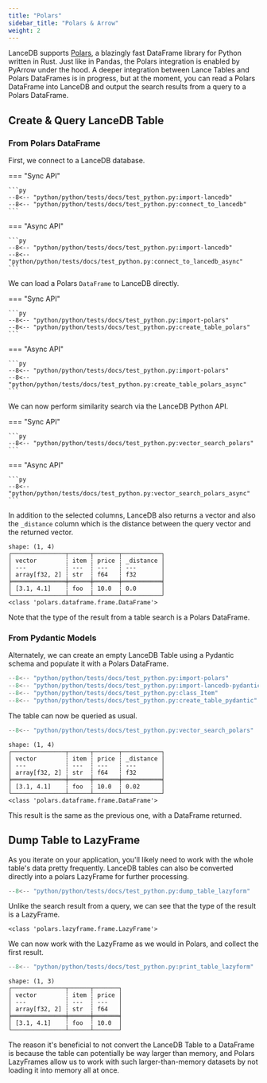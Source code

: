 ```yaml
---
title: "Polars"
sidebar_title: "Polars & Arrow"
weight: 2
---
```


LanceDB supports [Polars](https://github.com/pola-rs/polars), a blazingly fast DataFrame library for Python written in Rust. Just like in Pandas, the Polars integration is enabled by PyArrow under the hood. A deeper integration between Lance Tables and Polars DataFrames is in progress, but at the moment, you can read a Polars DataFrame into LanceDB and output the search results from a query to a Polars DataFrame.


## Create & Query LanceDB Table

### From Polars DataFrame

First, we connect to a LanceDB database.

=== "Sync API"

    ```py
    --8<-- "python/python/tests/docs/test_python.py:import-lancedb"
    --8<-- "python/python/tests/docs/test_python.py:connect_to_lancedb"
    ```

=== "Async API"

    ```py
    --8<-- "python/python/tests/docs/test_python.py:import-lancedb"
    --8<-- "python/python/tests/docs/test_python.py:connect_to_lancedb_async"
    ```


We can load a Polars `DataFrame` to LanceDB directly.

=== "Sync API"

    ```py
    --8<-- "python/python/tests/docs/test_python.py:import-polars"
    --8<-- "python/python/tests/docs/test_python.py:create_table_polars"
    ```

=== "Async API"

    ```py
    --8<-- "python/python/tests/docs/test_python.py:import-polars"
    --8<-- "python/python/tests/docs/test_python.py:create_table_polars_async"
    ```

We can now perform similarity search via the LanceDB Python API.

=== "Sync API"

    ```py
    --8<-- "python/python/tests/docs/test_python.py:vector_search_polars"
    ```

=== "Async API"

    ```py
    --8<-- "python/python/tests/docs/test_python.py:vector_search_polars_async"
    ```

In addition to the selected columns, LanceDB also returns a vector
and also the `_distance` column which is the distance between the query
vector and the returned vector.

```
shape: (1, 4)
┌───────────────┬──────┬───────┬───────────┐
│ vector        ┆ item ┆ price ┆ _distance │
│ ---           ┆ ---  ┆ ---   ┆ ---       │
│ array[f32, 2] ┆ str  ┆ f64   ┆ f32       │
╞═══════════════╪══════╪═══════╪═══════════╡
│ [3.1, 4.1]    ┆ foo  ┆ 10.0  ┆ 0.0       │
└───────────────┴──────┴───────┴───────────┘
<class 'polars.dataframe.frame.DataFrame'>
```

Note that the type of the result from a table search is a Polars DataFrame.

### From Pydantic Models

Alternately, we can create an empty LanceDB Table using a Pydantic schema and populate it with a Polars DataFrame.

```py
--8<-- "python/python/tests/docs/test_python.py:import-polars"
--8<-- "python/python/tests/docs/test_python.py:import-lancedb-pydantic"
--8<-- "python/python/tests/docs/test_python.py:class_Item"
--8<-- "python/python/tests/docs/test_python.py:create_table_pydantic"
```

The table can now be queried as usual.

```py
--8<-- "python/python/tests/docs/test_python.py:vector_search_polars"
```

```
shape: (1, 4)
┌───────────────┬──────┬───────┬───────────┐
│ vector        ┆ item ┆ price ┆ _distance │
│ ---           ┆ ---  ┆ ---   ┆ ---       │
│ array[f32, 2] ┆ str  ┆ f64   ┆ f32       │
╞═══════════════╪══════╪═══════╪═══════════╡
│ [3.1, 4.1]    ┆ foo  ┆ 10.0  ┆ 0.02      │
└───────────────┴──────┴───────┴───────────┘
<class 'polars.dataframe.frame.DataFrame'>
```

This result is the same as the previous one, with a DataFrame returned.

## Dump Table to LazyFrame

As you iterate on your application, you'll likely need to work with the whole table's data pretty frequently.
LanceDB tables can also be converted directly into a polars LazyFrame for further processing.

```python
--8<-- "python/python/tests/docs/test_python.py:dump_table_lazyform"
```

Unlike the search result from a query, we can see that the type of the result is a LazyFrame.

```
<class 'polars.lazyframe.frame.LazyFrame'>
```

We can now work with the LazyFrame as we would in Polars, and collect the first result.

```python
--8<-- "python/python/tests/docs/test_python.py:print_table_lazyform"
```

```
shape: (1, 3)
┌───────────────┬──────┬───────┐
│ vector        ┆ item ┆ price │
│ ---           ┆ ---  ┆ ---   │
│ array[f32, 2] ┆ str  ┆ f64   │
╞═══════════════╪══════╪═══════╡
│ [3.1, 4.1]    ┆ foo  ┆ 10.0  │
└───────────────┴──────┴───────┘
```

The reason it's beneficial to not convert the LanceDB Table
to a DataFrame is because the table can potentially be way larger
than memory, and Polars LazyFrames allow us to work with such
larger-than-memory datasets by not loading it into memory all at once.
